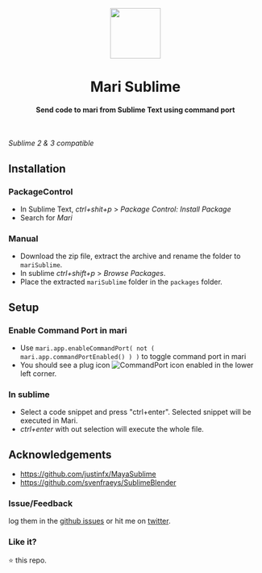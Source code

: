<p align="center">
  <img src="https://user-images.githubusercontent.com/2767425/80055943-2313a280-8562-11ea-874f-5060dcbe45a0.png" height="100px"/>
  <h1 align="center">Mari Sublime</h1>
  <h4 align="center">Send code to mari from Sublime Text using command port</h4>
  <br>
</p>

_Sublime 2 & 3 compatible_

## Installation

### PackageControl

- In Sublime Text, _ctrl+shit+p_ > _Package Control: Install Package_
- Search for _Mari_

### Manual

- Download the zip file, extract the archive and rename the folder to
  `mariSublime`.
- In sublime _ctrl+shift+p_ > _Browse Packages_.
- Place the extracted `mariSublime` folder in the `packages` folder.

## Setup

### Enable Command Port in mari

- Use `mari.app.enableCommandPort( not ( mari.app.commandPortEnabled() ) )` to
  toggle command port in mari
- You should see a plug icon
  ![CommandPort
icon](https://user-images.githubusercontent.com/2767425/80058701-22323f00-8569-11ea-9da2-43586931d9e2.png)
  enabled in the lower left corner.

### In sublime

- Select a code snippet and press "ctrl+enter". Selected snippet will be executed in Mari.
- _ctrl+enter_ with out selection will execute the whole file.

## Acknowledgements

- https://github.com/justinfx/MayaSublime
- https://github.com/svenfraeys/SublimeBlender

### Issue/Feedback

log them in the [github
issues](https://github.com/cg-cnu/vscode-codetags/issues) or hit me on
[twitter](https://twitter.com/CgCnu).

### Like it?

:star: this repo.
